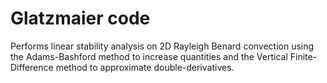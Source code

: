 # Glatzmaier code
Performs linear stability analysis on 2D Rayleigh Benard convection
using the Adams-Bashford method to increase quantities and the 
Vertical Finite-Difference method to approximate double-derivatives. 
